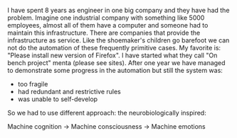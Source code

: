 I have spent 8 years as engineer in one big company and they have had the problem.
Imagine one industrial company with something like 5000 employees, almost all of them have a computer
and someone had to maintain this infrastructure.
There are companies that provide the infrastructure
as service. Like the shoemaker's children go barefoot we can not do the automation of these frequently
primitive cases. My favorite is: "Please install new version of Firefox".
I have started what they call "On bench project" menta (please see sites). After one year we have managed to demonstrate
some progress in the automation but still the system was:

* too fragile
* had redundant and restrictive rules
* was unable to self-develop

So we had to use different approach: the neurobiologically inspired:

Machine cognition -> Machine consciousness -> Machine emotions
